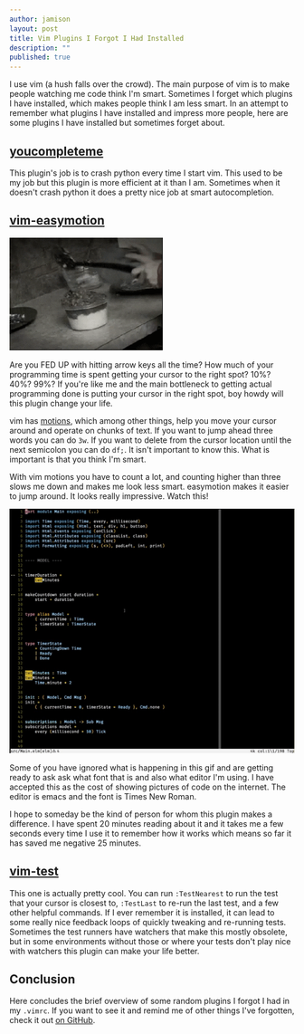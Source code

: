 ```yaml
---
author: jamison
layout: post
title: Vim Plugins I Forgot I Had Installed
description: ""
published: true
---
```


I use vim (a hush falls over the crowd). The main purpose of vim is to make people watching me code think I'm smart. Sometimes I forget which plugins I have installed, which makes people think I am less smart. In an attempt to remember what plugins I have installed and impress more people, here are some plugins I have installed but sometimes forget about.


## [youcompleteme](https://github.com/Valloric/YouCompleteMe)
This plugin's job is to crash python every time I start vim. This used to be my job but this plugin is more efficient at it than I am. Sometimes when it doesn't crash python it does a pretty nice job at smart autocompletion.

## [vim-easymotion](https://github.com/easymotion/vim-easymotion)

![someone trying to put a lid on a weird food dish like in an infomercial][infomercial]

Are you FED UP with hitting arrow keys all the time? How much of your programming time is spent getting your cursor to the right spot? 10%? 40%? 99%? If you're like me and the main bottleneck to getting actual programming done is putting your cursor in the right spot, boy howdy will this plugin change your life.

vim has [motions](http://vim.wikia.com/wiki/Moving_around), which among other things, help you move your cursor around and operate on chunks of text. If you want to jump ahead three words you can do `3w`. If you want to delete from the cursor location until the next semicolon you can do `df;`. It isn't important to know this. What is important is that you think I'm smart.

With vim motions you have to count a lot, and counting higher than three slows me down and makes me look less smart. easymotion makes it easier to jump around. It looks really impressive. Watch this!

![demo of easymotion plugin][easymotion]

Some of you have ignored what is happening in this gif and are getting ready to ask ask what font that is and also what editor I'm using. I have accepted this as the cost of showing pictures of code on the internet. The editor is emacs and the font is Times New Roman.

I hope to someday be the kind of person for whom this plugin makes a difference. I have spent 20 minutes reading about it and it takes me a few seconds every time I use it to remember how it works which means so far it has saved me negative 25 minutes.

## [vim-test](https://github.com/janko-m/vim-test)

This one is actually pretty cool. You can run `:TestNearest` to run the test that your cursor is closest to, `:TestLast` to re-run the last test, and a few other helpful commands. If I ever remember it is installed, it can lead to some really nice feedback loops of quickly tweaking and re-running tests. Sometimes the test runners have watchers that make this mostly obsolete, but in some environments without those or where your tests don't play nice with watchers this plugin can make your life better.

## Conclusion
Here concludes the brief overview of some random plugins I forgot I had in my `.vimrc`. If you want to see it and remind me of other things I've forgotten, check it out [on GitHub](https://github.com/jergason/dotfiles/blob/master/.vimrc).

[infomercial]: /images/infomercial.gif
[easymotion]: /images/easymotion.gif
